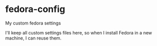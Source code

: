 # fedora-config
My custom fedora settings

I'll keep all custom settings files here, so when I install Fedora in a new machine, I can reuse them.
